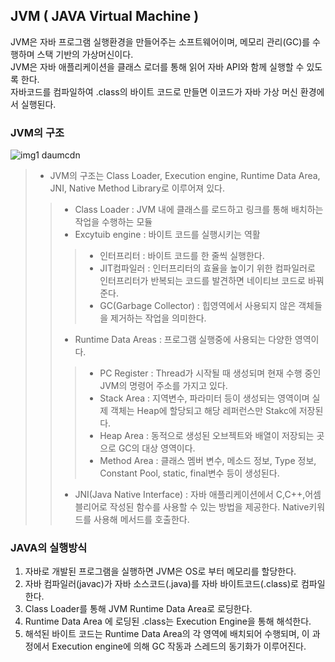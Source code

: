 ## JVM ( JAVA Virtual Machine ) 
JVM은 자바 프로그램 실행환경을 만들어주는 소프트웨어이며, 메모리 관리(GC)를 수행하며 스택 기반의 가상머신이다.     
JVM은 자바 애플리케이션을 클래스 로더를 통해 읽어 자바 API와 함께 실행할 수 있도록 한다.      
자바코드를 컴파일하여 .class의 바이트 코드로 만들면 이코드가 자바 가상 머신 환경에서 실행된다.     
### JVM의 구조
![img1 daumcdn](https://github.com/kj-cs-study/CS-Study/assets/37789623/66b46343-427b-4b08-9531-5bf81505b58b)       
> -  JVM의 구조는 Class Loader, Execution engine, Runtime Data Area, JNI, Native Method Library로 이루어져 있다.      
> > - Class Loader : JVM 내에 클래스를 로드하고 링크를 통해 배치하는 작업을 수행하는 모듈     
> > - Excytuib engine : 바이트 코드를 실행시키는 역활
> > > - 인터프리터 : 바이트 코드를 한 줄씩 실행한다.
> > > - JIT컴파일러 : 인터프리터의 효율을 높이기 위한 컴파일러로 인터프리터가 반복되는 코드를 발견하면 네이티브 코드로 바꿔준다.
> > > - GC(Garbage Collector) : 힙영역에서 사용되지 않은 객체들을 제거하는 작업을 의미한다.
> > - Runtime Data Areas : 프로그램 실행중에 사용되는 다양한 영역이다.
> > > - PC Register : Thread가 시작될 때 생성되며 현재 수행 중인 JVM의 명령어 주소를 가지고 있다.
> > > - Stack Area : 지역변수, 파라미터 등이 생성되는 영역이며 실제 객체는 Heap에 할당되고 해당 레퍼런스만 Stakc에 저장된다.
> > > - Heap Area : 동적으로 생성된 오브젝트와 배열이 저장되는 곳으로 GC의 대상 영역이다.
> > > - Method Area : 클래스 멤버 변수, 메소드 정보, Type 정보, Constant Pool, static, final변수 등이 생성된다.
> > - JNI(Java Native Interface) : 자바 애플리케이션에서 C,C++,어셈블리어로 작성된 함수를 사용할 수 있는 방법을 제공한다. Native키워드를 사용해 메서드를 호출한다.  

### JAVA의 실행방식
1. 자바로 개발된 프로그램을 실행하면 JVM은 OS로 부터 메모리를 할당한다.
2. 자바 컴파일러(javac)가 자바 소스코드(.java)를 자바 바이트코드(.class)로 컴파일 한다.
3. Class Loader를 통해 JVM Runtime Data Area로 로딩한다.
4. Runtime Data Area 에 로딩된 .class는 Execution Engine을 통해 해석한다.
5. 해석된 바이트 코드는 Runtime Data Area의 각 영역에 배치되어 수행되며, 이 과정에서 Execution engine에 의해 GC 작동과 스레드의 동기화가 이루어진다.

